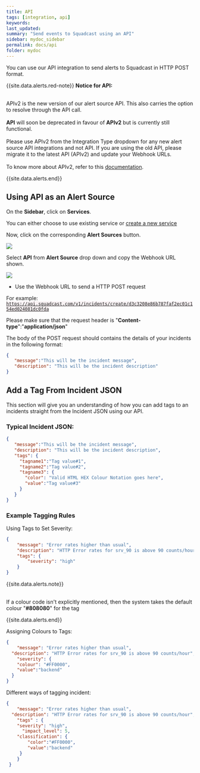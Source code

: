 ```yaml
---
title: API
tags: [integration, api]
keywords:
last_updated:
summary: "Send events to Squadcast using an API"
sidebar: mydoc_sidebar
permalink: docs/api
folder: mydoc
---
```


You can use our API integration to send alerts to Squadcast in HTTP POST format. 

{{site.data.alerts.red-note}}
<b>Notice for API:</b>
<br/><br/><p>APIv2 is the new version of our alert source API. This also carries the option to resolve through the API call.<br/><br/><b>API</b> will soon be deprecated in favour of <b>APIv2</b> but is currently still functional.<br/><br/>Please use APIv2 from the Integration Type dropdown for any new alert source API integrations and not API.  If you are using the old API, please migrate it to the latest API (APIv2) and update your Webhook URLs.<br/><br/>To know more about APIv2, refer to this <a href="apiv2">documentation</a>.</p>
{{site.data.alerts.end}}

## Using API as an Alert Source

On the **Sidebar**, click on **Services**.

You can either choose to use existing service or [create a new service](adding-a-service-1)

Now, click on the corresponding **Alert Sources** button.

![](images/integration_1.png)

Select **API** from  **Alert Source** drop down and copy the Webhook URL shown.

![](images/api_1.png)

- Use the Webhook URL to send a HTTP POST request

For example:
<code class="highlighter-rouge" style="color: #c7254e; background-color: #f9f2f4 !important; overflow-wrap: break-word;">https://api.squadcast.com/v1/incidents/create/d3c3208e86b787faf2ec01c154ed024081dc0fda</code>

Please make sure that the request header is "**Content-type**":"**application/json**"

The body of the POST request should contains the details of your incidents in the following format:

```json
{
   "message":"This will be the incident message",
   "description": "This will be the incident description"
}
```

## Add a Tag From Incident JSON

This section will give you an understanding of how you can add tags to an incidents straight from the Incident JSON using our API. 

### Typical Incident JSON: 

```json
{
   "message":"This will be the incident message",
   "description": "This will be the incident description",
   "tags": {
     "tagname1":"Tag value#1",
     "tagname2":"Tag value#2",
     "tagname3": {
       "color": "Valid HTML HEX Colour Notation goes here",
       "value":"Tag value#3"
     }
   }
}
```

### Example Tagging Rules

Using Tags to Set Severity:

```json
{
  	"message": "Error rates higher than usual",
    "description": "HTTP Error rates for srv_90 is above 90 counts/hour",
    "tags": {
    	"severity": "high"
    }
}
```
{{site.data.alerts.note}}
<br/><br/><p>If a colour code isn't explicitly mentioned,  then the system takes the default colour "<b>#808080</b>" for the tag</p>
{{site.data.alerts.end}}

Assigning Colours to Tags:

```json
{
	"message": "Error rates higher than usual",
  "description": "HTTP Error rates for srv_90 is above 90 counts/hour",
	"severity": {
  	"colour": "#FF0000",
  	"value":"backend"
  }
}
```

Different ways of tagging incident:

```json
{
	"message": "Error rates higher than usual",
  "description": "HTTP Error rates for srv_90 is above 90 counts/hour",
	"tags" : {
   	"severity": "high",
	  "impact_level": 5,
   	"classification": {
    	"color":"#FF0000",
     	"value":"backend"
     }
 	}
 }
 ```